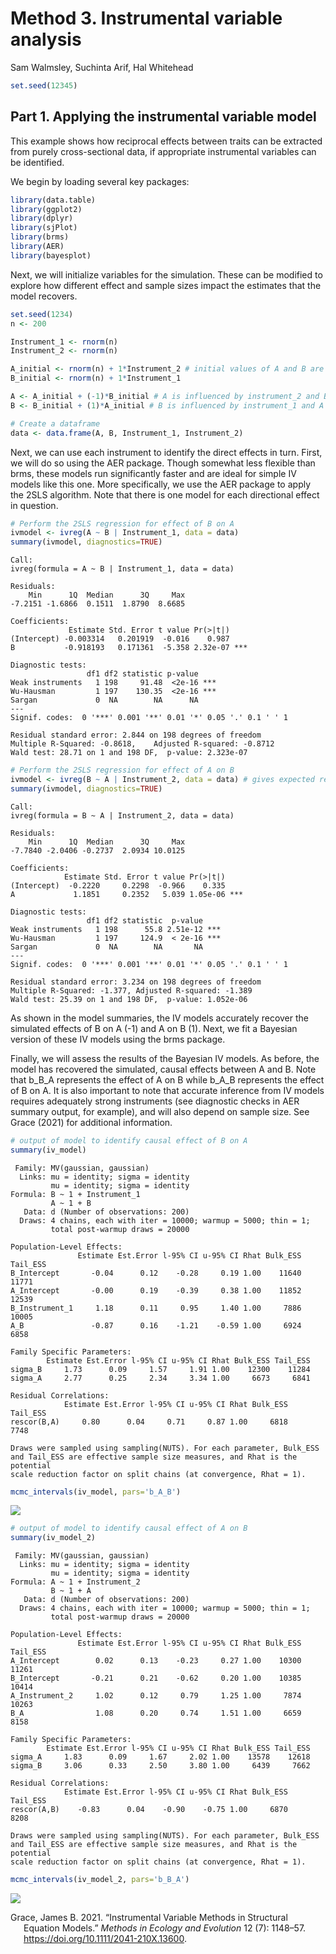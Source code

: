 # Method 3. Instrumental variable analysis
Sam Walmsley, Suchinta Arif, Hal Whitehead

``` r
set.seed(12345)
```

## Part 1. Applying the instrumental variable model

This example shows how reciprocal effects between traits can be
extracted from purely cross-sectional data, if appropriate instrumental
variables can be identified.

We begin by loading several key packages:

``` r
library(data.table)
library(ggplot2)
library(dplyr)
library(sjPlot)
library(brms)
library(AER)
library(bayesplot)
```

Next, we will initialize variables for the simulation. These can be
modified to explore how different effect and sample sizes impact the
estimates that the model recovers.

``` r
set.seed(1234)
n <- 200

Instrument_1 <- rnorm(n)
Instrument_2 <- rnorm(n)

A_initial <- rnorm(n) + 1*Instrument_2 # initial values of A and B are influenced by their respective instruments
B_initial <- rnorm(n) + 1*Instrument_1

A <- A_initial + (-1)*B_initial # A is influenced by instrument_2 and B 
B <- B_initial + (1)*A_initial # B is influenced by instrument_1 and A

# Create a dataframe
data <- data.frame(A, B, Instrument_1, Instrument_2)
```

Next, we can use each instrument to identify the direct effects in turn.
First, we will do so using the AER package. Though somewhat less
flexible than brms, these models run significantly faster and are ideal
for simple IV models like this one. More specifically, we use the AER
package to apply the 2SLS algorithm. Note that there is one model for
each directional effect in question.

``` r
# Perform the 2SLS regression for effect of B on A
ivmodel <- ivreg(A ~ B | Instrument_1, data = data)
summary(ivmodel, diagnostics=TRUE)
```


    Call:
    ivreg(formula = A ~ B | Instrument_1, data = data)

    Residuals:
        Min      1Q  Median      3Q     Max 
    -7.2151 -1.6866  0.1511  1.8790  8.6685 

    Coefficients:
                 Estimate Std. Error t value Pr(>|t|)    
    (Intercept) -0.003314   0.201919  -0.016    0.987    
    B           -0.918193   0.171361  -5.358 2.32e-07 ***

    Diagnostic tests:
                     df1 df2 statistic p-value    
    Weak instruments   1 198     91.48  <2e-16 ***
    Wu-Hausman         1 197    130.35  <2e-16 ***
    Sargan             0  NA        NA      NA    
    ---
    Signif. codes:  0 '***' 0.001 '**' 0.01 '*' 0.05 '.' 0.1 ' ' 1

    Residual standard error: 2.844 on 198 degrees of freedom
    Multiple R-Squared: -0.8618,    Adjusted R-squared: -0.8712 
    Wald test: 28.71 on 1 and 198 DF,  p-value: 2.323e-07 

``` r
# Perform the 2SLS regression for effect of A on B
ivmodel <- ivreg(B ~ A | Instrument_2, data = data) # gives expected result for A_initial, not A
summary(ivmodel, diagnostics=TRUE)
```


    Call:
    ivreg(formula = B ~ A | Instrument_2, data = data)

    Residuals:
        Min      1Q  Median      3Q     Max 
    -7.7840 -2.0406 -0.2737  2.0934 10.0125 

    Coefficients:
                Estimate Std. Error t value Pr(>|t|)    
    (Intercept)  -0.2220     0.2298  -0.966    0.335    
    A             1.1851     0.2352   5.039 1.05e-06 ***

    Diagnostic tests:
                     df1 df2 statistic  p-value    
    Weak instruments   1 198      55.8 2.51e-12 ***
    Wu-Hausman         1 197     124.9  < 2e-16 ***
    Sargan             0  NA        NA       NA    
    ---
    Signif. codes:  0 '***' 0.001 '**' 0.01 '*' 0.05 '.' 0.1 ' ' 1

    Residual standard error: 3.234 on 198 degrees of freedom
    Multiple R-Squared: -1.377, Adjusted R-squared: -1.389 
    Wald test: 25.39 on 1 and 198 DF,  p-value: 1.052e-06 

As shown in the model summaries, the IV models accurately recover the
simulated effects of B on A (-1) and A on B (1). Next, we fit a Bayesian
version of these IV models using the brms package.

Finally, we will assess the results of the Bayesian IV models. As
before, the model has recovered the simulated, causal effects between A
and B. Note that b_B_A represents the effect of A on B while b_A_B
represents the effect of B on A. It is also important to note that
accurate inference from IV models requires adequately strong instruments
(see diagnostic checks in AER summary output, for example), and will
also depend on sample size. See Grace (2021) for additional information.

``` r
# output of model to identify causal effect of B on A
summary(iv_model)
```

     Family: MV(gaussian, gaussian) 
      Links: mu = identity; sigma = identity
             mu = identity; sigma = identity 
    Formula: B ~ 1 + Instrument_1 
             A ~ 1 + B 
       Data: d (Number of observations: 200) 
      Draws: 4 chains, each with iter = 10000; warmup = 5000; thin = 1;
             total post-warmup draws = 20000

    Population-Level Effects: 
                   Estimate Est.Error l-95% CI u-95% CI Rhat Bulk_ESS Tail_ESS
    B_Intercept       -0.04      0.12    -0.28     0.19 1.00    11640    11771
    A_Intercept       -0.00      0.19    -0.39     0.38 1.00    11852    12539
    B_Instrument_1     1.18      0.11     0.95     1.40 1.00     7886    10005
    A_B               -0.87      0.16    -1.21    -0.59 1.00     6924     6858

    Family Specific Parameters: 
            Estimate Est.Error l-95% CI u-95% CI Rhat Bulk_ESS Tail_ESS
    sigma_B     1.73      0.09     1.57     1.91 1.00    12300    11284
    sigma_A     2.77      0.25     2.34     3.34 1.00     6673     6841

    Residual Correlations: 
                Estimate Est.Error l-95% CI u-95% CI Rhat Bulk_ESS Tail_ESS
    rescor(B,A)     0.80      0.04     0.71     0.87 1.00     6818     7748

    Draws were sampled using sampling(NUTS). For each parameter, Bulk_ESS
    and Tail_ESS are effective sample size measures, and Rhat is the potential
    scale reduction factor on split chains (at convergence, Rhat = 1).

``` r
mcmc_intervals(iv_model, pars='b_A_B')
```

![](Vignette-InstrumentalVariables_github_files/figure-commonmark/unnamed-chunk-8-1.png)

``` r
# output of model to identify causal effect of A on B
summary(iv_model_2)
```

     Family: MV(gaussian, gaussian) 
      Links: mu = identity; sigma = identity
             mu = identity; sigma = identity 
    Formula: A ~ 1 + Instrument_2 
             B ~ 1 + A 
       Data: d (Number of observations: 200) 
      Draws: 4 chains, each with iter = 10000; warmup = 5000; thin = 1;
             total post-warmup draws = 20000

    Population-Level Effects: 
                   Estimate Est.Error l-95% CI u-95% CI Rhat Bulk_ESS Tail_ESS
    A_Intercept        0.02      0.13    -0.23     0.27 1.00    10300    11261
    B_Intercept       -0.21      0.21    -0.62     0.20 1.00    10385    10414
    A_Instrument_2     1.02      0.12     0.79     1.25 1.00     7874    10263
    B_A                1.08      0.20     0.74     1.51 1.00     6659     8158

    Family Specific Parameters: 
            Estimate Est.Error l-95% CI u-95% CI Rhat Bulk_ESS Tail_ESS
    sigma_A     1.83      0.09     1.67     2.02 1.00    13578    12618
    sigma_B     3.06      0.33     2.50     3.80 1.00     6439     7662

    Residual Correlations: 
                Estimate Est.Error l-95% CI u-95% CI Rhat Bulk_ESS Tail_ESS
    rescor(A,B)    -0.83      0.04    -0.90    -0.75 1.00     6870     8208

    Draws were sampled using sampling(NUTS). For each parameter, Bulk_ESS
    and Tail_ESS are effective sample size measures, and Rhat is the potential
    scale reduction factor on split chains (at convergence, Rhat = 1).

``` r
mcmc_intervals(iv_model_2, pars='b_B_A')
```

![](Vignette-InstrumentalVariables_github_files/figure-commonmark/unnamed-chunk-9-1.png)

<div id="refs" class="references csl-bib-body hanging-indent">

<div id="ref-graceInstrumentalVariableMethods2021" class="csl-entry">

Grace, James B. 2021. “Instrumental Variable Methods in Structural
Equation Models.” *Methods in Ecology and Evolution* 12 (7): 1148–57.
<https://doi.org/10.1111/2041-210X.13600>.

</div>

</div>
